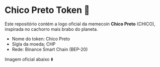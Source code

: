 # Chico Preto Token 🐾

Este repositório contém a logo oficial da memecoin **Chico Preto** (CHICO), inspirada no cachorro mais brabo do planeta.

- Nome do token: Chico Preto
- Sígla da moeda; CHP
- Rede: Binance Smart Chain (BEP-20)

Imagem oficial abaixo ⬇️
